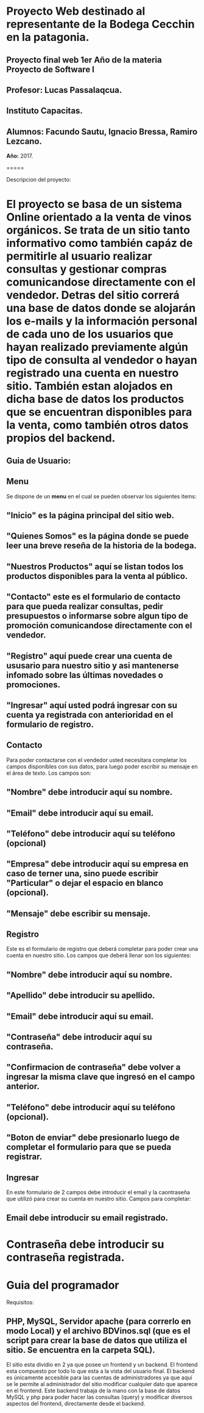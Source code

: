 Proyecto Web destinado al representante de la Bodega Cecchin en la patagonia.
=====
**Proyecto final web 1er Año de la materia Proyecto de Software I**
-
**Profesor:** Lucas Passalaqcua.
-
**Instituto Capacitas.**
-
**Alumnos:** Facundo Sautu, Ignacio Bressa, Ramiro Lezcano.
-
**Año:** 2017.

=====

Descripcion del proyecto:

El proyecto se basa de un sistema Online orientado a la venta de vinos orgánicos.
Se trata de un sitio tanto informativo como también capáz de permitirle al usuario
realizar consultas y gestionar compras comunicandose directamente con el vendedor.
Detras del sitio correrá una base de datos donde se alojarán los e-mails y la 
información personal de cada uno de los usuarios que hayan realizado previamente 
algún tipo de consulta al vendedor o hayan registrado una cuenta en nuestro sitio. 
También estan alojados en dicha base de datos los productos que se encuentran disponibles
para la venta, como también otros datos propios del backend.
======  

Guia de Usuario:
---
Menu
---
Se dispone de un **menu** en el cual se pueden observar los siguientes items:

"Inicio" es la página principal del sitio web.
-
"Quienes Somos" es la página donde se puede leer una breve reseña de la historia de la bodega.
-
"Nuestros Productos" aquí se listan todos los productos disponibles para la venta al público.
-
"Contacto" este es el formulario de contacto para que pueda realizar consultas, pedir 
presupuestos o informarse sobre algun tipo de promoción comunicandose directamente con el vendedor.
-
"Registro" aquí puede crear una cuenta de ususario para nuestro sitio y asi mantenerse infomado sobre
las últimas novedades o promociones.
-
"Ingresar" aquí usted podrá ingresar con su cuenta ya registrada con anterioridad en el formulario de
registro.
---

Contacto
---

Para poder contactarse con el vendedor usted necesitara completar los campos disponibles con sus datos, 
para luego poder escribir su mensaje en el área de texto.
Los campos son:

"Nombre" debe introducir aquí su nombre.
-
"Email" debe introducir aquí su email.
-
"Teléfono" debe introducir aquí su teléfono (opcional)
-
"Empresa" debe introducir aquí su empresa en caso de terner una, sino puede escribir "Particular" o dejar
el espacio en blanco (opcional).
-
"Mensaje" debe escribir su mensaje.
---

Registro
---

Este es el formulario de registro que deberá completar para poder crear una cuenta en nuestro sitio.
Los campos que deberá llenar son los siguientes:

"Nombre" debe introducir aquí su nombre.
-
"Apellido" debe introducir su apellido.
-
"Email" debe introducir aquí su email.
-
"Contraseña" debe introducir aquí su contraseña.
-
"Confirmacion de contraseña" debe volver a ingresar la misma clave que ingresó en el campo anterior.
-
"Teléfono" debe introducir aquí su teléfono (opcional).
-
"Boton de enviar" debe presionarlo luego de completar el formulario para que se pueda registrar.
---

Ingresar
---

En este formulario de 2 campos debe introducir el email y la caontraseña que utilizó para crear su cuenta
en nuestro sitio.
Campos para completar:

**Email** debe introducir su email registrado.
-
**Contraseña** debe introducir su contraseña registrada.
 =====
 
 Guia del programador
 ===
 
 Requisitos:
 
 PHP, MySQL, Servidor apache (para correrlo en modo Local) y el archivo BDVinos.sql (que es el script para crear la 
 base de datos que utiliza el sitio. Se encuentra en la carpeta SQL).
 ---
 El sitio esta dividio en 2 ya que posee un frontend y un backend. 
 El frontend esta compuesto por todo lo que esta a la vista del usuario final.
 El backend es únicamente accesible para las cuentas de administradores ya que aquí se le permite al administrador
 del sitio modificar cualquier dato que aparece en el frontend. 
 Este backend trabaja de la mano con la base de datos MySQL y php para poder hacer las consultas (query) y modificar 
 diversos aspectos del frontend, directamente desde el backend.
